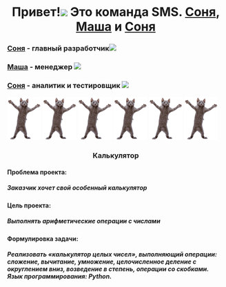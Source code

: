 <h1 align="center">Привет!<img src="https://github.com/blackcater/blackcater/raw/main/images/Hi.gif" height="35"/>
  Это команда SMS. <a href="https://github.com/Sony20181" target="_blank">Соня</a>, <a href="https://github.com/MariaArk" target="_blank">Маша</a> и <a href="https://github.com/SofaResh" target="_blank">Соня</a>
</h1>
<h3><a href="https://github.com/Sony20181" target="_blank">Соня</a> - главный разработчик<img src="https://i.gifer.com/Ve1.gif" height="50"></h3>
<h3><a href="https://github.com/MariaArk" target="_blank">Маша</a> - менеджер <img src="https://i.gifer.com/VeC.gif" height="50"></h3>
<h3><a href="https://github.com/Sony20181" target="_blank">Соня</a> - аналитик и тестировщик <img src="https://i.gifer.com/14Se.gif" height="35"></h3>

<img src="https://github.com/Sony20181/SMS/blob/main/2ull.gif" height="100">
<img src="https://github.com/Sony20181/SMS/blob/main/2ull.gif" height="100">
<img src="https://github.com/Sony20181/SMS/blob/main/2ull.gif" height="100">
<img src="https://github.com/Sony20181/SMS/blob/main/2ull.gif" height="100"> 
<img src="https://github.com/Sony20181/SMS/blob/main/2ull.gif" height="100">
<img src="https://github.com/Sony20181/SMS/blob/main/2ull.gif" height="100"> 



<h3 align="center">Калькулятор</h3>
<h4 align="left">Проблема проекта:</h4>
<h5 align="left">Заказчик хочет свой <i>особенный</i> калькулятор</h5>
<h4 align="left">Цель проекта:</h4>
<h5 align="left">Выполнять арифметические операции с числами</h5>
<h4 align="left">Формулировка задачи:</h4>
<h5 align="left">Реализовать «калькулятор целых чисел», выполняющий операции: сложение, вычитание, умножение, целочисленное деление с округлением вниз, возведение в степень, операции со скобками.
Язык программирования: Python.</h5>

